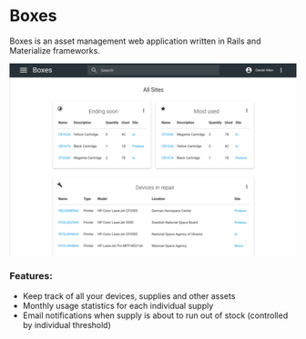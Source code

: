 # Boxes
Boxes is an asset management web application written in Rails and Materialize frameworks.

![screenshot](screenshot.png)

### Features:
  * Keep track of all your devices, supplies and other assets
  * Monthly usage statistics for each individual supply
  * Email notifications when supply is about to run out of stock (controlled by individual threshold)